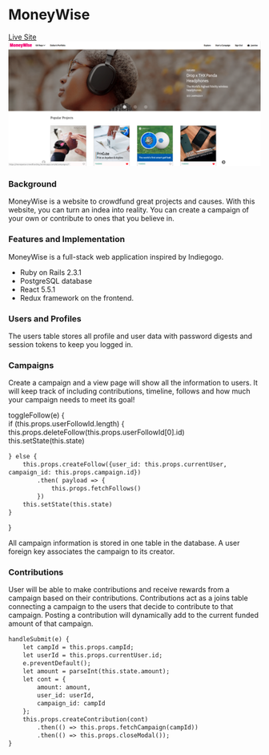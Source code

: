 # MoneyWise

[Live Site](https://MoneyWise-crowdfunding.herokuapp.com/#/)
![alt text](/public/readmepic.png)

### Background
MoneyWise is a website to crowdfund great projects and causes. With this website, you can turn an indea into reality.
You can create a campaign of your own or contribute to ones that you believe in.

### Features and Implementation
MoneyWise is a full-stack web application inspired by Indiegogo. 
- Ruby on Rails 2.3.1 
- PostgreSQL database
- React 5.5.1
- Redux framework on the frontend.

### Users and Profiles
The users table stores all profile and user data with password digests and session tokens to keep you logged in.

### Campaigns
Create a campaign and a view page will show all the information to users. It will keep track of including contributions, timeline, follows and how much your campaign needs to meet its goal! 

toggleFollow(e) {  
    if (this.props.userFollowId.length) {
        this.props.deleteFollow(this.props.userFollowId[0].id)
        this.setState(this.state)

    } else {
        this.props.createFollow({user_id: this.props.currentUser, campaign_id: this.props.campaign.id})
            .then( payload => {
                this.props.fetchFollows()
            })
        this.setState(this.state)
    }
}

All campaign information is stored in one table in the database. A user foreign key associates the campaign to its creator.

### Contributions
User will be able to make contributions and receive rewards from a campaign based on their contributions. Contributions act as a joins table connecting a campaign to the users that decide to contribute to that campaign. Posting a contribution will dynamically add to the current funded amount of that campaign.

    handleSubmit(e) {
        let campId = this.props.campId;
        let userId = this.props.currentUser.id;
        e.preventDefault();
        let amount = parseInt(this.state.amount);
        let cont = {
            amount: amount,
            user_id: userId,
            campaign_id: campId
        };
        this.props.createContribution(cont)
            .then(() => this.props.fetchCampaign(campId))
            .then(() => this.props.closeModal());
    }  
